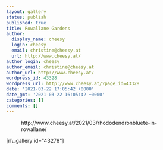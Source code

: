 ```yaml
---
layout: gallery
status: publish
published: true
title: Rowallane Gardens
author:
  display_name: cheesy
  login: cheesy
  email: christine@cheesy.at
  url: http://www.cheesy.at/
author_login: cheesy
author_email: christine@cheesy.at
author_url: http://www.cheesy.at/
wordpress_id: 43328
wordpress_url: http://www.cheesy.at/?page_id=43328
date: '2021-03-22 17:05:42 +0000'
date_gmt: '2021-03-22 16:05:42 +0000'
categories: []
comments: []
---
```

<!-- wp:core-embed/wordpress {"url":"http://www.cheesy.at/2021/03/rhododendronbluete-in-rowallane/","type":"rich","providerNameSlug":"cheesy-at","className":""} -->
<figure class="wp-block-embed-wordpress wp-block-embed is-type-rich is-provider-cheesy-at">
<div class="wp-block-embed__wrapper">
http://www.cheesy.at/2021/03/rhododendronbluete-in-rowallane/
</div>
</figure>
<!-- /wp:core-embed/wordpress -->
<!-- wp:paragraph -->
[rl\_gallery id="43278"]
<!-- /wp:paragraph -->
